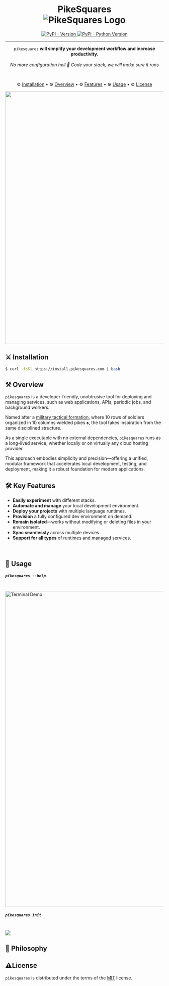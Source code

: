 <h1 align="center">
  PikeSquares  
  <br>
  <img src="https://git.eloquentbits.com/EloquentBits/vconf/raw/branch/master/src/vconf-landing/public/PikeSquares.svg" alt="PikeSquares Logo">
</h1>

<p align="center">
  <a href="https://pypi.org/project/pikesquares">
    <img src="https://img.shields.io/pypi/v/pikesquares.svg" alt="PyPI - Version">
  </a>
  <a href="https://pypi.org/project/pikesquares">
    <img src="https://img.shields.io/pypi/pyversions/pikesquares.svg" alt="PyPI - Python Version">
  </a>
</p>

-----

<p align="center">
   <code>pikesquares</code><strong> will simplify your development workflow and increase productivity.</strong>
  <br><br>
  <em>No more configuration hell 👹 Code your stack, we will make sure it runs</em>
</p>

<br>

<p align="center">
  ⚙ <a href="#installation">Installation</a> •  
  ⚙ <a href="#overview">Overview</a> •  
  ⚙ <a href="#features">Features</a> •  
  ⚙ <a href="#usage">Usage</a> •  
  ⚙ <a href="#license">License</a>
</p>

<p align="center">
<img src = "https://git.eloquentbits.com/EloquentBits/pikesquares/raw/branch/julia-patch-1/pkesquares.jpg" width = "800">
</p>


## ⚔ Installation

```bash 
$ curl -fsSl https://install.pikesquares.com | bash
```



## ⚒ Overview

`pikesquares` is a developer-friendly, unobtrusive tool for deploying and managing services, such as web applications, APIs, periodic jobs, and background workers.

Named after a [military tactical formation](https://en.wikipedia.org/wiki/Pike_square), where 10 rows of soldiers organized in 10 columns wielded pikes ♠️, the tool takes inspiration from the same disciplined structure.

As a single executable with no external dependencies, `pikesquares` runs as a long-lived service, whether locally or on virtually any cloud hosting provider.

This approach embodies simplicity and precision—offering a unified, modular framework that accelerates local development, testing, and deployment, making it a robust foundation for modern applications.




## 🛠 Key Features

* **Easily experiment** with different stacks.
* **Automate and manage** your local development environment.
* **Deploy your projects** with multiple language runtimes.
* **Provision** a fully configured dev environment on demand.
* **Remain isolated**—works without modifying or deleting files in your environment.
* **Sync seamlessly** across multiple devices.
* **Support for all types** of runtimes and managed services.
<br>

## 🔨 Usage

##### `pikesquares --help`
<br>

<img src="https://git.eloquentbits.com/EloquentBits/pikesquares/raw/branch/julia-patch-1/uv.gif" width="1000" alt="Terminal Demo" width="800">

##### `pikesquares init`
<br>

<img src="https://git.eloquentbits.com/EloquentBits/pikesquares/raw/commit/d0ae027dfe4041f61984469f93ff6311b4a4bc2a/init_test.gif">

## 🧐 Philosophy



## ⚠️License

`pikesquares` is distributed under the terms of the [MIT](https://spdx.org/licenses/MIT.html) license.










